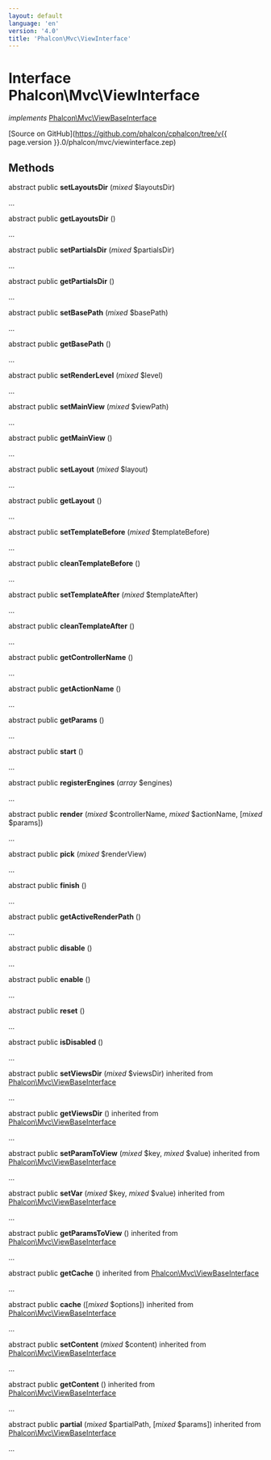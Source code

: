 ```yaml
---
layout: default
language: 'en'
version: '4.0'
title: 'Phalcon\Mvc\ViewInterface'
---
```

# Interface **Phalcon\Mvc\ViewInterface**

*implements* [Phalcon\Mvc\ViewBaseInterface](Phalcon_Mvc_ViewBaseInterface)

[Source on GitHub](https://github.com/phalcon/cphalcon/tree/v{{ page.version }}.0/phalcon/mvc/viewinterface.zep)

## Methods
abstract public  **setLayoutsDir** (*mixed* $layoutsDir)

...


abstract public  **getLayoutsDir** ()

...


abstract public  **setPartialsDir** (*mixed* $partialsDir)

...


abstract public  **getPartialsDir** ()

...


abstract public  **setBasePath** (*mixed* $basePath)

...


abstract public  **getBasePath** ()

...


abstract public  **setRenderLevel** (*mixed* $level)

...


abstract public  **setMainView** (*mixed* $viewPath)

...


abstract public  **getMainView** ()

...


abstract public  **setLayout** (*mixed* $layout)

...


abstract public  **getLayout** ()

...


abstract public  **setTemplateBefore** (*mixed* $templateBefore)

...


abstract public  **cleanTemplateBefore** ()

...


abstract public  **setTemplateAfter** (*mixed* $templateAfter)

...


abstract public  **cleanTemplateAfter** ()

...


abstract public  **getControllerName** ()

...


abstract public  **getActionName** ()

...


abstract public  **getParams** ()

...


abstract public  **start** ()

...


abstract public  **registerEngines** (*array* $engines)

...


abstract public  **render** (*mixed* $controllerName, *mixed* $actionName, [*mixed* $params])

...


abstract public  **pick** (*mixed* $renderView)

...


abstract public  **finish** ()

...


abstract public  **getActiveRenderPath** ()

...


abstract public  **disable** ()

...


abstract public  **enable** ()

...


abstract public  **reset** ()

...


abstract public  **isDisabled** ()

...


abstract public  **setViewsDir** (*mixed* $viewsDir) inherited from [Phalcon\Mvc\ViewBaseInterface](Phalcon_Mvc_ViewBaseInterface)

...


abstract public  **getViewsDir** () inherited from [Phalcon\Mvc\ViewBaseInterface](Phalcon_Mvc_ViewBaseInterface)

...


abstract public  **setParamToView** (*mixed* $key, *mixed* $value) inherited from [Phalcon\Mvc\ViewBaseInterface](Phalcon_Mvc_ViewBaseInterface)

...


abstract public  **setVar** (*mixed* $key, *mixed* $value) inherited from [Phalcon\Mvc\ViewBaseInterface](Phalcon_Mvc_ViewBaseInterface)

...


abstract public  **getParamsToView** () inherited from [Phalcon\Mvc\ViewBaseInterface](Phalcon_Mvc_ViewBaseInterface)

...


abstract public  **getCache** () inherited from [Phalcon\Mvc\ViewBaseInterface](Phalcon_Mvc_ViewBaseInterface)

...


abstract public  **cache** ([*mixed* $options]) inherited from [Phalcon\Mvc\ViewBaseInterface](Phalcon_Mvc_ViewBaseInterface)

...


abstract public  **setContent** (*mixed* $content) inherited from [Phalcon\Mvc\ViewBaseInterface](Phalcon_Mvc_ViewBaseInterface)

...


abstract public  **getContent** () inherited from [Phalcon\Mvc\ViewBaseInterface](Phalcon_Mvc_ViewBaseInterface)

...


abstract public  **partial** (*mixed* $partialPath, [*mixed* $params]) inherited from [Phalcon\Mvc\ViewBaseInterface](Phalcon_Mvc_ViewBaseInterface)

...


